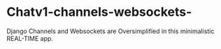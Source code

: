 # Chatv1-channels-websockets-
Django Channels and Websockets are Oversimplified in this minimalistic REAL-TIME app.
